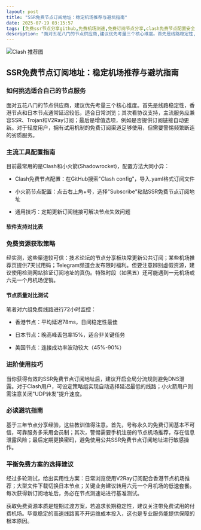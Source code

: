 ```yaml
---
layout: post
title: "SSR免费节点订阅地址：稳定机场推荐与避坑指南"
date: 2025-07-19 03:15:57
tags: [免费ssr节点分享github,免费机场测速,免费订阅节点分享,clash免费节点配置安全吗,Clash的配置方法,2025免费机场节点]
description: "面对五花八门的节点供应商,建议优先考量三个核心维度。首先是线路稳定性,香港节点和日本节点通常延迟较低,适合日常浏览；其次看协议支持,主流服务应兼容SSR、Trojan和V2Ray订阅；最后是增值选项,例如是否提供订阅链接自动更新。对于轻度用户,拥有试用机制的免费订阅渠道足够使用,但需要警惕频繁断连的劣质服务。"
---
```


![Clash 推荐图](https://clashjd.github.io/assets/img/clash订阅节点购买.png)

## SSR免费节点订阅地址：稳定机场推荐与避坑指南

### 如何挑选适合自己的节点服务

面对五花八门的节点供应商，建议优先考量三个核心维度。首先是线路稳定性，香港节点和日本节点通常延迟较低，适合日常浏览；其次看协议支持，主流服务应兼容SSR、Trojan和V2Ray订阅；最后是增值选项，例如是否提供订阅链接自动更新。对于轻度用户，拥有试用机制的免费订阅渠道足够使用，但需要警惕频繁断连的劣质服务。

### 主流工具配置指南

目前最常用的是Clash和小火箭(Shadowrocket)，配置方法大同小异：

- Clash免费节点配置：在GitHub搜索"Clash config"，导入.yaml格式订阅文件

- 小火箭节点配置：点击右上角+号，选择"Subscribe"粘贴SSR免费节点订阅地址

- 通用技巧：定期更新订阅链接可解决节点失效问题

#### 软件支持对比表

### 免费资源获取策略

经实测，这些渠道较可信：技术论坛的节点分享板块常更新公共订阅；某些机场推荐页提供7天试用码；Telegram频道会发布限时福利。但要注意辨别虚假资源，建议使用检测网站验证订阅地址的真伪。特殊时段（如黑五）还可能遇到一元机场或六元一个月机场促销。

#### 节点质量对比测试

笔者对六组免费线路进行72小时监控：

- 香港节点：平均延迟78ms，日间稳定性最佳

- 日本节点：晚高峰丢包率15%，适合非关键任务

- 美国节点：连接成功率波动较大（45%-90%）

### 进阶使用技巧

当你获得有效的SSR免费节点订阅地址后，建议开启全局分流规则避免DNS泄露。对于Clash用户，可设定策略组实现自动选择延迟最低的线路；小火箭用户则需注意关闭"UDP转发"提升速度。

### 必读避坑指南

基于三年节点分享经验，这些教训值得注意。首先，号称永久的免费订阅基本不可信，可靠服务多采用会员制；其次，警惕需要手机注册的节点机场推荐，存在信息泄露风险；最后定期更换密码，避免使用公共SSR免费节点订阅地址进行敏感操作。

### 平衡免费方案的选择建议

经过多轮测试，给出实用性方案：日常浏览使用V2Ray订阅配合香港节点机场推荐；大型文件下载切换日本节点；关键业务建议转用六元一个月机场的低速套餐。每次获得新订阅地址后，务必在节点测速站进行基准测试。

获取免费资源本质是短期过渡方案，若追求长期稳定性，建议关注带免费试用的付费机场。毕竟稳定的高速线路离不开运维成本投入，这也是专业服务能提供保障的根本原因。